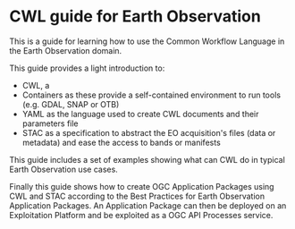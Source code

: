 # CWL guide for Earth Observation

This is a guide for learning how to use the Common Workflow Language in the Earth Observation domain.

This guide provides a light introduction to:

- CWL, a 
- Containers as these provide a self-contained environment to run tools (e.g. GDAL, SNAP or OTB)
- YAML as the language used to create CWL documents and their parameters file
- STAC as a specification to abstract the EO acquisition's files (data or metadata) and ease the access to bands or manifests

This guide includes a set of examples showing what can CWL do in typical Earth Observation use cases.

Finally this guide shows how to create OGC Application Packages using CWL and STAC according to the Best Practices for Earth Observation Application Packages. An Application Package can then be deployed on an Exploitation Platform and be exploited as a OGC API Processes service.
